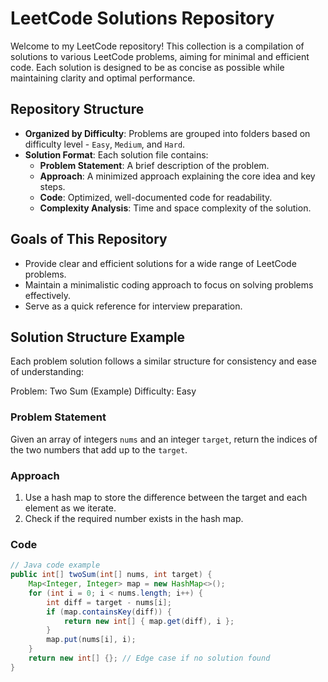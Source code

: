 # LeetCode Solutions Repository

Welcome to my LeetCode repository! This collection is a compilation of solutions to various LeetCode problems, aiming for minimal and efficient code. Each solution is designed to be as concise as possible while maintaining clarity and optimal performance.

## Repository Structure

- **Organized by Difficulty**: Problems are grouped into folders based on difficulty level - `Easy`, `Medium`, and `Hard`.
- **Solution Format**: Each solution file contains:
  - **Problem Statement**: A brief description of the problem.
  - **Approach**: A minimized approach explaining the core idea and key steps.
  - **Code**: Optimized, well-documented code for readability.
  - **Complexity Analysis**: Time and space complexity of the solution.
  
## Goals of This Repository

- Provide clear and efficient solutions for a wide range of LeetCode problems.
- Maintain a minimalistic coding approach to focus on solving problems effectively.
- Serve as a quick reference for interview preparation.

## Solution Structure Example

Each problem solution follows a similar structure for consistency and ease of understanding:

Problem: Two Sum (Example)
Difficulty: Easy

### Problem Statement
Given an array of integers `nums` and an integer `target`, return the indices of the two numbers that add up to the `target`.

### Approach
1. Use a hash map to store the difference between the target and each element as we iterate.
2. Check if the required number exists in the hash map.

### Code
```java
// Java code example
public int[] twoSum(int[] nums, int target) {
    Map<Integer, Integer> map = new HashMap<>();
    for (int i = 0; i < nums.length; i++) {
        int diff = target - nums[i];
        if (map.containsKey(diff)) {
            return new int[] { map.get(diff), i };
        }
        map.put(nums[i], i);
    }
    return new int[] {}; // Edge case if no solution found
}

